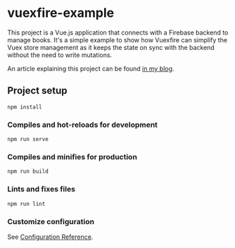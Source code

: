 # vuexfire-example

This project is a Vue.js application that connects with a Firebase backend to manage books. It's a simple example to show how Vuexfire can simplify the Vuex store management as it keeps the state on sync with the backend without the need to write mutations.

An article explaining this project can be found [in my blog](https://antonioufa.com/blog).

## Project setup

```
npm install
```

### Compiles and hot-reloads for development

```
npm run serve
```

### Compiles and minifies for production

```
npm run build
```

### Lints and fixes files

```
npm run lint
```

### Customize configuration

See [Configuration Reference](https://cli.vuejs.org/config/).
